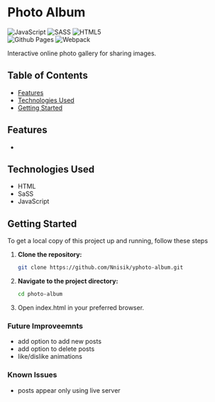 # Photo Album
![JavaScript](https://img.shields.io/badge/javascript-%23323330.svg?style=for-the-badge&logo=javascript&logoColor=%23F7DF1E)
![SASS](https://img.shields.io/badge/SASS-hotpink.svg?style=for-the-badge&logo=SASS&logoColor=white)
![HTML5](https://img.shields.io/badge/html5-%23E34F26.svg?style=for-the-badge&logo=html5&logoColor=white)</br>
![Github Pages](https://img.shields.io/badge/github%20pages-121013?style=for-the-badge&logo=github&logoColor=white)
![Webpack](https://img.shields.io/badge/webpack-%238DD6F9.svg?style=for-the-badge&logo=webpack&logoColor=black)

Interactive online photo gallery for sharing images.

## Table of Contents
- [Features](#features)
- [Technologies Used](#technologies-used)
- [Getting Started](#getting-started)

## Features
* 

## Technologies Used
* HTML
* SaSS
* JavaScript

## Getting Started
To get a local copy of this project up and running, follow these steps
1. **Clone the repository:**
   ```bash
   git clone https://github.com/Nnisik/yphoto-album.git
2. **Navigate to the project directory:**
   ```bash
   cd photo-album
3. Open index.html in your preferred browser.

### Future Improveemnts
* add option to add new posts
* add option to delete posts
* like/dislike animations

### Known Issues
* posts appear only using live server
